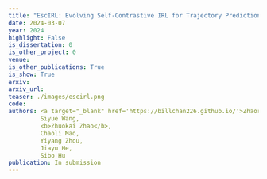 ```yaml
---
title: "EscIRL: Evolving Self-Contrastive IRL for Trajectory Prediction in Autonomous Driving"
date: 2024-03-07
year: 2024
highlight: False
is_dissertation: 0
is_other_project: 0
venue:
is_other_publications: True
is_show: True
arxiv:
arxiv_url:
teaser: ./images/escirl.png
code:
authors: <a target="_blank" href='https://billchan226.github.io/'>Zhaorun Chen</a>,
         Siyue Wang,
         <b>Zhuokai Zhao</b>,
         Chaoli Mao,
         Yiyang Zhou,
         Jiayu He,
         Sibo Hu
publication: In submission
---
```

